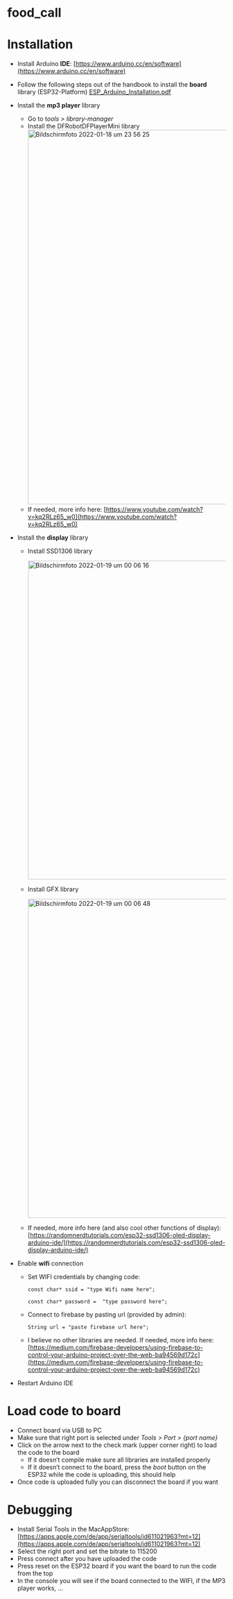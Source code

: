 # food_call

# Installation

- Install Arduino **IDE**: [https://www.arduino.cc/en/software](https://www.arduino.cc/en/software)
- Follow the following steps out of the handbook to install the **board** library (ESP32-Platform)
    [ESP_Arduino_Installation.pdf](https://github.com/TimEngelmann/food_call/files/7895384/ESP_Arduino_Installation.pdf)
    
- Install the **mp3 player** library
    - Go to t*ools > library-manager*
    - Install the DFRobotDFPlayerMini library
      <img width="864" alt="Bildschirmfoto 2022-01-18 um 23 56 25" src="https://user-images.githubusercontent.com/46136690/150093757-cd534909-c3a0-4c68-b674-23c8cf644b69.png">
    - If needed, more info here: [https://www.youtube.com/watch?v=kq2RLz65_w0](https://www.youtube.com/watch?v=kq2RLz65_w0)
    
- Install the **display** library
    - Install SSD1306 library
    
      <img width="735" alt="Bildschirmfoto 2022-01-19 um 00 06 16" src="https://user-images.githubusercontent.com/46136690/150093803-a1bc5a09-6e63-46cb-bf23-458fa0f1d07c.png">
      
    - Install GFX library
    
      <img width="736" alt="Bildschirmfoto 2022-01-19 um 00 06 48" src="https://user-images.githubusercontent.com/46136690/150093867-6726aec8-0eea-45ea-91ba-e47d983c77de.png">
        
    - If needed, more info here (and also cool other functions of display): [https://randomnerdtutorials.com/esp32-ssd1306-oled-display-arduino-ide/](https://randomnerdtutorials.com/esp32-ssd1306-oled-display-arduino-ide/)
    
- Enable **wifi** connection
    - Set WIFI credentials by changing code:
        
        `const char* ssid = "type Wifi name here";`
        
        `const char* password =  "type password here";`
        
    - Connect to firebase by pasting url (provided by admin):
        
        `String url = "paste firebase url here";  `
        
    - I believe no other libraries are needed. If needed, more info here: [https://medium.com/firebase-developers/using-firebase-to-control-your-arduino-project-over-the-web-ba94569d172c](https://medium.com/firebase-developers/using-firebase-to-control-your-arduino-project-over-the-web-ba94569d172c)
- Restart Arduino IDE

# Load code to board

- Connect board via USB to PC
- Make sure that right port is selected under *Tools > Port > {port name}*
- Click on the arrow next to the check mark (upper corner right) to load the code to the board
    - If it doesn’t compile make sure all libraries are installed properly
    - If it doesn’t connect to the board, press the *boot* button on the ESP32 while the code is uploading, this should help
- Once code is uploaded fully you can disconnect the board if you want

# Debugging

- Install Serial Tools in the MacAppStore: [https://apps.apple.com/de/app/serialtools/id611021963?mt=12](https://apps.apple.com/de/app/serialtools/id611021963?mt=12)
- Select the right port and set the bitrate to 115200
- Press connect after you have uploaded the code
- Press reset on the ESP32 board if you want the board to run the code from the top
- In the console you will see if the board connected to the WIFI, if the MP3 player works, ...
